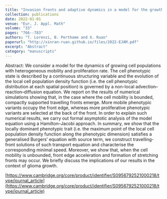 ```yaml
---
title: "Invasion fronts and adaptive dynamics in a model for the growth of cell populations with heterogeneous mobility"
collection: publications
date: 2022-01-01
venue: "Eur. J. Appl. Math"
volume: "33"
pages: "766--783"
authors: "T. Lorenzi, B. Perthame and X. Ruan"
paperurl: "http://xinran-ruan.github.io/files/2022-EJAM.pdf"
excerpt: "Abstract"
category: "manuscripts"
---
```

Abstract: We consider a model for the dynamics of growing cell populations with heterogeneous mobility and proliferation rate. The cell phenotypic state is described by a continuous structuring variable and the evolution of the local cell population density function (i.e. the cell phenotypic distribution at each spatial position) is governed by a non-local advection–reaction–diffusion equation. We report on the results of numerical simulations showing that, in the case where the cell mobility is bounded, compactly supported travelling fronts emerge. More mobile phenotypic variants occupy the front edge, whereas more proliferative phenotypic variants are selected at the back of the front. In order to explain such numerical results, we carry out formal asymptotic analysis of the model equation using a Hamilton–Jacobi approach. In summary, we show that the locally dominant phenotypic trait (i.e. the maximum point of the local cell population density function along the phenotypic dimension) satisfies a generalised Burgers’ equation with source term, we construct travelling-front solutions of such transport equation and characterise the corresponding minimal speed. Moreover, we show that, when the cell mobility is unbounded, front edge acceleration and formation of stretching fronts may occur. We briefly discuss the implications of our results in the context of glioma growth.

[https://www.cambridge.org/core/product/identifier/S0956792521000218/type/journal_article](https://www.cambridge.org/core/product/identifier/S0956792521000218/type/journal_article)
